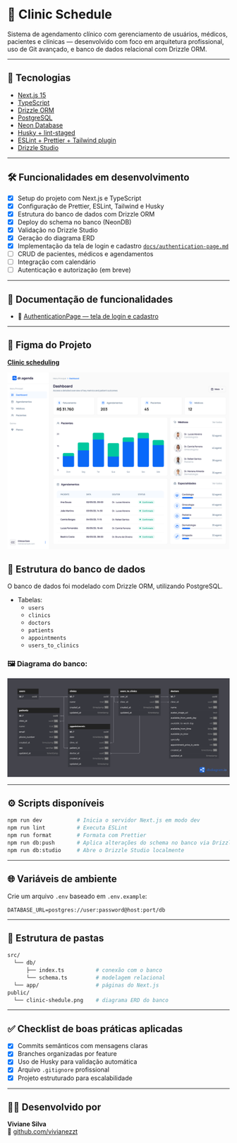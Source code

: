 # 🏥 Clinic Schedule

Sistema de agendamento clínico com gerenciamento de usuários, médicos, pacientes e clínicas — desenvolvido com foco em arquitetura profissional, uso de Git avançado, e banco de dados relacional com Drizzle ORM.

---

## 🚀 Tecnologias

- [Next.js 15](https://nextjs.org/)
- [TypeScript](https://www.typescriptlang.org/)
- [Drizzle ORM](https://orm.drizzle.team/)
- [PostgreSQL](https://www.postgresql.org/)
- [Neon Database](https://neon.tech/)
- [Husky + lint-staged](https://typicode.github.io/husky)
- [ESLint + Prettier + Tailwind plugin](https://prettier.io/)
- [Drizzle Studio](https://orm.drizzle.team/studio)

---

## 🛠️ Funcionalidades em desenvolvimento

- [x] Setup do projeto com Next.js e TypeScript
- [x] Configuração de Prettier, ESLint, Tailwind e Husky
- [x] Estrutura do banco de dados com Drizzle ORM
- [x] Deploy do schema no banco (NeonDB)
- [x] Validação no Drizzle Studio
- [x] Geração do diagrama ERD
- [x] Implementação da tela de login e cadastro [`docs/authentication-page.md`](./docs/authentication-page.md)
- [ ] CRUD de pacientes, médicos e agendamentos
- [ ] Integração com calendário
- [ ] Autenticação e autorização (em breve)

---

## 🧩 Documentação de funcionalidades

- 🔐 [AuthenticationPage — tela de login e cadastro](./docs/authentication-page.md)

---

## 🎨 Figma do Projeto

<a href="https://www.figma.com/design/0G9SAhJsDPpb9mXORSxxY3/dr.agenda?node-id=55-2296&t=v6HLEDewtpbwiVb8-0">**Clinic scheduling**</a>

<img src="./public/Dashboard.png">

## 🧱 Estrutura do banco de dados

O banco de dados foi modelado com Drizzle ORM, utilizando PostgreSQL.

- Tabelas:
  - `users`
  - `clinics`
  - `doctors`
  - `patients`
  - `appointments`
  - `users_to_clinics`

### 🖼 Diagrama do banco:

<img src="./public/clinic-shedule.png">

---

## ⚙️ Scripts disponíveis

```bash
npm run dev           # Inicia o servidor Next.js em modo dev
npm run lint          # Executa ESLint
npm run format        # Formata com Prettier
npm run db:push       # Aplica alterações do schema no banco via Drizzle
npm run db:studio     # Abre o Drizzle Studio localmente
```

---

## 🌐 Variáveis de ambiente

Crie um arquivo `.env` baseado em `.env.example`:

```
DATABASE_URL=postgres://user:password@host:port/db
```

---

## 📁 Estrutura de pastas

```bash
src/
  └── db/
      ├── index.ts          # conexão com o banco
      └── schema.ts         # modelagem relacional
  └── app/                  # páginas do Next.js
public/
  └── clinic-shedule.png    # diagrama ERD do banco
```

---

## ✅ Checklist de boas práticas aplicadas

- [x] Commits semânticos com mensagens claras
- [x] Branches organizadas por feature
- [x] Uso de Husky para validação automática
- [x] Arquivo `.gitignore` profissional
- [x] Projeto estruturado para escalabilidade

---

## 👩‍💻 Desenvolvido por

**Viviane Silva**  
🔗 [github.com/vivianezzt](https://github.com/vivianezzt)
